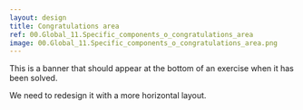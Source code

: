 ```yaml
---
layout: design
title: Congratulations area
ref: 00.Global_11.Specific_components_o_congratulations_area
image: 00.Global_11.Specific_components_o_congratulations_area.png
---
```


This is a banner that should appear at the bottom of an exercise when it has been solved.

We need to redesign it with a more horizontal layout.